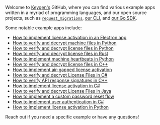 Welcome to [Keygen's](https://keygen.sh) GitHub, where you can find various example apps written in a myriad of programming languages, and our open source projects, such as [`request_migrations`](https://github.com/keygen-sh/request_migrations), [our CLI](https://github.com/keygen-sh/keygen-cli), and [our Go SDK](https://github.com/keygen-sh/keygen-go).

Some notable example apps include:

- [How to implement license activation in an Electron app](https://github.com/keygen-sh/example-electron-license-activation)
- [How to verify and decrypt machine files in Python](https://github.com/keygen-sh/example-python-cryptographic-machine-files)
- [How to verify and decrypt license files in Python](https://github.com/keygen-sh/example-python-cryptographic-license-files)
- [How to verify and decrypt license files in Rust](https://github.com/keygen-sh/example-rust-cryptographic-license-files)
- [How to implement machine heartbeats in Python](https://github.com/keygen-sh/example-python-machine-heartbeats)
- [How to verify and decrypt license files in C++](https://github.com/keygen-sh/example-cpp-cryptographic-license-files)
- [How to implement air-gapped license activation](https://github.com/keygen-sh/air-gapped-activation-example)
- [How to verify and decrypt License Files in C#](https://github.com/keygen-sh/example-csharp-cryptographic-license-files)
- [How to verify API response signatures in C++](https://github.com/keygen-sh/example-cpp-response-signature-verification)
- [How to implement license activation in C#](https://github.com/keygen-sh/example-csharp-license-activation)
- [How to verify and decrypt License Files in Java](https://github.com/keygen-sh/example-java-cryptographic-license-files)
- [How to implement a custom password reset flow](https://github.com/keygen-sh/example-password-reset-fulfillment)
- [How to implement user authentication in C#](https://github.com/keygen-sh/example-csharp-user-authentication)
- [How to implement license activation in Python](https://github.com/keygen-sh/example-python-machine-activation)

Reach out if you need a specific example or have any questions!
